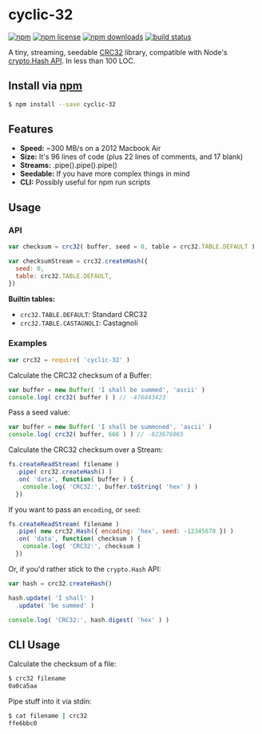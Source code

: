 # cyclic-32
[![npm](https://img.shields.io/npm/v/cyclic-32.svg?style=flat-square)](https://npmjs.com/package/cyclic-32)
[![npm license](https://img.shields.io/npm/l/cyclic-32.svg?style=flat-square)](https://npmjs.com/package/cyclic-32)
[![npm downloads](https://img.shields.io/npm/dm/cyclic-32.svg?style=flat-square)](https://npmjs.com/package/cyclic-32)
[![build status](https://img.shields.io/travis/jhermsmeier/node-cyclic-32.svg?style=flat-square)](https://travis-ci.org/jhermsmeier/node-cyclic-32)

A tiny, streaming, seedable [CRC32] library, compatible with Node's [crypto.Hash API].
In less than 100 LOC.

[CRC32]: https://en.wikipedia.org/wiki/Cyclic_redundancy_check
[crypto.Hash API]: https://nodejs.org/api/crypto.html#crypto_class_hash

## Install via [npm](https://npmjs.com)

```sh
$ npm install --save cyclic-32
```

## Features

- **Speed:** ~300 MB/s on a 2012 Macbook Air
- **Size:** It's 96 lines of code (plus 22 lines of comments, and 17 blank)
- **Streams:** .pipe().pipe().pipe()
- **Seedable:** If you have more complex things in mind
- **CLI:** Possibly useful for npm run scripts

## Usage

### API

```js
var checksum = crc32( buffer, seed = 0, table = crc32.TABLE.DEFAULT )
```

```js
var checksumStream = crc32.createHash({
  seed: 0,
  table: crc32.TABLE.DEFAULT,
})
```

**Builtin tables:**

- `crc32.TABLE.DEFAULT`: Standard CRC32
- `crc32.TABLE.CASTAGNOLI`: Castagnoli

### Examples

```js
var crc32 = require( 'cyclic-32' )
```

Calculate the CRC32 checksum of a Buffer:

```js
var buffer = new Buffer( 'I shall be summed', 'ascii' )
console.log( crc32( buffer ) ) // -476443423
```

Pass a seed value:

```js
var buffer = new Buffer( 'I shall be summoned', 'ascii' )
console.log( crc32( buffer, 666 ) ) // -823676065
```

Calculate the CRC32 checksum over a Stream:

```js
fs.createReadStream( filename )
  .pipe( crc32.createHash() )
  .on( 'data', function( buffer ) {
    console.log( 'CRC32:', buffer.toString( 'hex' ) )
  })
```

If you want to pass an `encoding`, or `seed`:

```js
fs.createReadStream( filename )
  .pipe( new crc32.Hash({ encoding: 'hex', seed: -12345678 }) )
  .on( 'data', function( checksum ) {
    console.log( 'CRC32:', checksum )
  })
```

Or, if you'd rather stick to the `crypto.Hash` API:

```js
var hash = crc32.createHash()

hash.update( 'I shall' )
  .update( 'be summed' )

console.log( 'CRC32:', hash.digest( 'hex' ) )
```

## CLI Usage

Calculate the checksum of a file:

```sh
$ crc32 filename
0a0ca5aa
```

Pipe stuff into it via stdin:

```sh
$ cat filename | crc32
ffe6bbc0
```
